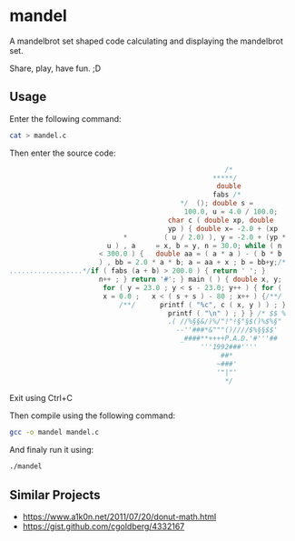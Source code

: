# mandel
A mandelbrot set shaped code calculating and displaying the mandelbrot set.

Share, play, have fun. ;D

## Usage
Enter the following command:

```sh
cat > mandel.c
```

Then enter the source code:

```c
                                                     /*
                                                  *****/
                                                   double
                                                  fabs /*
                                          */  (); double s =
                                           100.0, u = 4.0 / 100.0;
                                       char c ( double xp, double
                                       yp ) { double x= -2.0 + (xp
                            *         ( u / 2.0) ), y = -2.0 + (yp *
                        u ) , a     = x, b = y, n = 30.0; while ( n
                      < 300.0 ) {   double aa = ( a * a ) - ( b * b
                      ) , bb = 2.0 * a * b; a = aa + x ; b = bb+y;/*
..................*/if ( fabs (a + b) > 200.0 ) { return ' '; }
                      n++ ; } return '#'; } main ( ) { double x, y;
                       for ( y = 23.0 ; y < s - 23.0; y++ ) { for (
                       x = 0.0 ;   x < ( s + s ) - 80 ; x++ ) {/**/
                           /**/      printf ( "%c", c ( x, y ) ) ; }
                                       printf ( "\n" ) ; } } /* $$ %
                                       .( //%§§&/)%/"!"!§"§$()%$%§"
                                         --''###*&"""()////$%§§$$'
                                          _####**++++P.A.D.'#'''##
                                               '''1992###''''
                                                    ##*
                                                   ~###'
                                                   '"|"'
                                                     */
```

Exit using Ctrl+C

Then compile using the following command:

```sh
gcc -o mandel mandel.c
```

And finaly run it using:

```sh
./mandel
```

## Similar Projects
 - https://www.a1k0n.net/2011/07/20/donut-math.html
 - https://gist.github.com/cgoldberg/4332167

